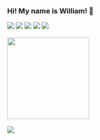 ### Hi! My name is William! 👋

<div> 
  <a href="https://www.youtube.com/channel/@WillDzin" target="_blank"><img src="https://img.shields.io/badge/YouTube-FF0000?style=for-the-badge&logo=youtube&logoColor=white" target="_blank"></a>
  <a href="https://instagram.com/william.venan" target="_blank"><img src="https://img.shields.io/badge/Instagram-E4405F?style=for-the-badge&logo=instagram&logoColor=white" target="_blank"></a>
  <a href="https://ayo.so/wi4" targte="_blank"><img src="https://img.shields.io/badge/website-000000?style=for-the-badge&logo=About.me&logoColor=white" targte="_blank"></a>
  <a href="https://www.linkedin.com/in/williamvenancio01-45875016a" target="_blank"><img src="https://img.shields.io/badge/LinkedIn-0077B5?style=for-the-badge&logo=linkedin&logoColor=white" target="_blank"></a> 
  <a href="https://willmachines.itch.io/" target="_blank"><img src="https://img.shields.io/badge/Itch.io-FA5C5C?style=for-the-badge&logo=itchdotio&logoColor=white" target="_blank"></a>
</div>
<br>
<div align="left">
  <a href="https://github.com/WilliamVenancio">
  <img height="190em" src="https://github-readme-stats.vercel.app/api?username=WilliamVenancio&show_icons=true&theme=dark&include_all_commits=true&count_private=true"/>
</div>  
</br>
<a href="https://godotengine.org/" target="_blank"><img src="https://img.shields.io/badge/Made%20with-Godot_Game_Engine-blue?style=for-the-badge&logo=GodotGameEngine" target="_blank"></a>

  
